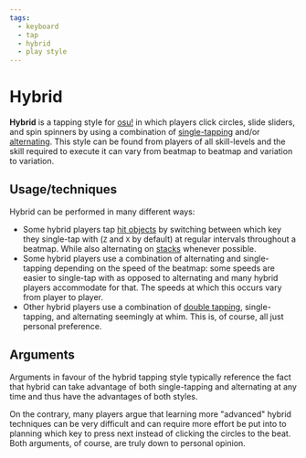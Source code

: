 ```yaml
---
tags:
  - keyboard
  - tap
  - hybrid
  - play style
---
```


# Hybrid

**Hybrid** is a tapping style for [osu!](/wiki/Game_mode/osu!) in which players click circles, slide sliders, and spin spinners by using a combination of [single-tapping](/wiki/Play_style/Single-tapping) and/or [alternating](/wiki/Play_style/Alternating). This style can be found from players of all skill-levels and the skill required to execute it can vary from beatmap to beatmap and variation to variation.

## Usage/techniques

Hybrid can be performed in many different ways:

- Some hybrid players tap [hit objects](/wiki/Hit_object) by switching between which key they single-tap with (`Z` and `X` by default) at regular intervals throughout a beatmap. While also alternating on [stacks](/wiki/Mapping_techniques/Stack) whenever possible.
- Some hybrid players use a combination of alternating and single-tapping depending on the speed of the beatmap: some speeds are easier to single-tap with as opposed to alternating and many hybrid players accommodate for that. The speeds at which this occurs vary from player to player.
- Other hybrid players use a combination of [double tapping](/wiki/Play_style/Double_tapping), single-tapping, and alternating seemingly at whim. This is, of course, all just personal preference.

## Arguments

Arguments in favour of the hybrid tapping style typically reference the fact that hybrid can take advantage of both single-tapping and alternating at any time and thus have the advantages of both styles.

On the contrary, many players argue that learning more "advanced" hybrid techniques can be very difficult and can require more effort be put into to planning which key to press next instead of clicking the circles to the beat. Both arguments, of course, are truly down to personal opinion.
